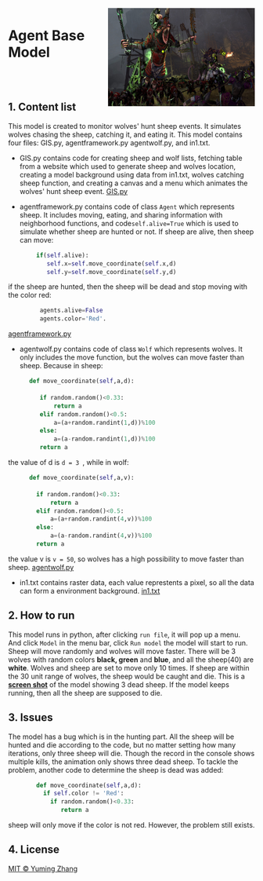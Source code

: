 <img class='nolazy' style='float:right;' src="SKAVEN.jpg" width="300" height="200" />

# Agent Base Model
 <br>
 <br>


## 1. Content list
This model is created to monitor wolves' hunt sheep events. It simulates wolves chasing the sheep, catching it, and eating it. This model contains four files: GIS.py, agentframework.py agentwolf.py, and in1.txt.

- GIS.py contains code for creating sheep and wolf lists, fetching table from a website which used to generate sheep and wolves location, creating a model background using data from in1.txt, wolves catching sheep function,  and creating a canvas and a menu which animates the wolves' hunt sheep event. [GIS.py](GIS.py)

- agentframework.py contains code of class `Agent` which represents sheep. It includes moving, eating, and sharing information with neighborhood functions, and code`self.alive=True` which is used to simulate whether sheep are hunted or not. If sheep are alive, then sheep can move: 
```python
        if(self.alive):
           self.x=self.move_coordinate(self.x,d)
           self.y=self.move_coordinate(self.y,d)
``` 
if the sheep are hunted, then the sheep will be dead and stop moving with the color red: 
```python
         agents.alive=False
         agents.color='Red'. 
```
[agentframework.py](agentframework.py)

- agentwolf.py contains code of class `Wolf` which represents wolves. It only includes the move function, but the wolves can move faster than sheep. Because in sheep:
    
 ```python 
       def move_coordinate(self,a,d):
     
          if random.random()<0.33:
              return a
          elif random.random()<0.5:
              a=(a+random.randint(1,d))%100
          else:
              a=(a-random.randint(1,d))%100
          return a 
```
   the value of d is `d = 3 `, while in wolf:
  ```python
        def move_coordinate(self,a,v):
       
          if random.random()<0.33:
              return a
          elif random.random()<0.5:
              a=(a+random.randint(4,v))%100
          else:
              a=(a-random.randint(4,v))%100
          return a
```
   the value v is `v = 50`, so wolves has a high possibility to move faster than sheep. [agentwolf.py](agentwolf.py)

- in1.txt contains raster data, each value represtents a pixel, so all the data can form a environment background. [in1.txt](in1.txt)

## 2. How to run
This model runs in python, after clicking `run file`, it will pop up a menu. And click `Model` in the menu bar, click `Run model` the model will start to run. Sheep will move randomly and wolves will move faster. There will be 3 wolves with random colors **black, green** and **blue**, and all the sheep(40) are **white**. Wolves and sheep are set to move only 10 times. If sheep are within the 30 unit range of wolves, the sheep would be caught and die. This is a **[screen shot](hunting.png)** of the model showing 3 dead sheep. If the model keeps running, then all the sheep are supposed to die.

## 3. Issues
The model has a bug which is in the hunting part. All the sheep will be hunted and die according to the code, but no matter setting how many iterations, only three sheep will die. Though the record in the console shows multiple kills, the animation only shows three dead sheep. To tackle the problem, another code to determine the sheep is dead was added:
```python
        def move_coordinate(self,a,d):
          if self.color != 'Red':
            if random.random()<0.33:
               return a
```
sheep will only move if the color is not red. However, the problem still exists.

## 4. License
[MIT © Yuming Zhang](LICENSE)


